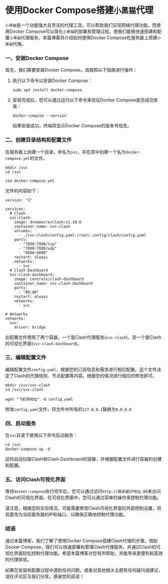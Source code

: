 # 使用Docker Compose搭建`小黑猫`代理

`小黑猫`是一个功能强大且灵活的代理工具，可以帮助我们实现网络代理功能。而使用Docker Compose可以简化`小黑猫`的部署和管理过程，使我们能够快速搭建和配置`小黑猫`代理服务。本篇博客将介绍如何使用Docker Compose在服务器上搭建`小黑猫`代理。

### 一、安装Docker Compose

首先，我们需要安装Docker Compose。请按照以下指南进行操作：

1.  执行以下命令以安装Docker Compose：

    ```
    sudo apt install docker-compose
    ```

1.  安装完成后，您可以通过运行以下命令来验证Docker Compose是否成功安装：

    ```
    docker-compose --version
    ```

    如果安装成功，终端将显示Docker Compose的版本号信息。

### 二、创建目录结构和配置文件

在服务器上创建一个目录，命名为`svc`，并在其中创建一个名为`docker-compose.yml`的文件。
```
mkdir /svc
cd /svc

vim docker-compose.yml
```

文件的内容如下：

```
version: "3"

services:
  # Clash
  svc-clash:
    image: dreamacro/clash:v1.10.6
    container_name: svc-clash
    volumes:
      - ./svc-clash/config.yaml:/root/.config/clash/config.yaml
    ports:
      - "7890:7890/tcp"
      - "7890:7890/udp"
      - "9090:9090"
    restart: always
    networks:
      - svc
  # Clash Dashboard
  svc-clash-dashboard:
    image: centralx/clash-dashboard
    container_name: svc-clash-dashboard
    ports:
      - "80:80"
    restart: always
    networks:
      - svc

# Networks
networks:
  svc:
    driver: bridge
```

此配置文件使用了两个容器，一个是Clash代理服务(`svc-clash`)，另一个是Clash的可视化界面(`svc-clash-dashboard`)。

### 三、编辑配置文件

编辑配置文件`config.yaml`，根据您的订阅信息和需求进行相应配置。这个文件决定了Clash的代理规则、节点配置等内容。根据您的情况进行相应的修改即可。
```
mkdir /svc/svc-clash
cd /svc/svc-clash

wget "飞机场地址" -O config.yaml
```
修改`config.yaml`文件，将文件中所有的`127.0.0.1`替换为`0.0.0.0`
### 四、启动服务

在`svc`目录下使用以下命令启动服务：

```
cd /svc
docker-compose up -d
```

这将自动拉取Clash和Clash Dashboard的镜像，并根据配置文件进行容器的创建和配置。

### 五、访问Clash可视化界面

等待`docker-compose`执行完毕后，您可以通过访问`http://服务器IP地址:80`来访问Clash的可视化界面。在可视化界面中，您可以通过简单的操作来控制代理功能。

请注意，根据您的实际情况，可能需要修改Clash可视化界面的外部控制设置，将其更改为当前服务器的IP和端口，以确保正确地控制代理功能。

### 结语

通过本篇博客，我们了解了使用Docker Compose搭建Clash代理的步骤。借助Docker Compose，我们可以快速部署和管理Clash代理服务，并通过Clash的可视化界面轻松控制代理功能。希望本篇博客对您有所帮助，并能带来更便利和高效的代理体验。

如果在安装和配置过程中遇到任何问题，或者对其他相关主题有任何疑问或建议，请在评论区与我们分享。感谢您的阅读！